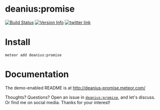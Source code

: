 # deanius:promise
[![Build Status](https://img.shields.io/travis/deanius/meteor-promise.svg)](https://travis-ci.org/deanius/meteor-promise) [![Version Info](https://img.shields.io/badge/meteor-v3.1.1-green.svg)](https://atmospherejs.com/deanius/promise) [![twitter link](https://img.shields.io/badge/twitter-@deaniusdev-55acee.svg)](https://twitter.com/@deaniusdev)

# Install
```
meteor add deanius:promise
```

# Documentation
The demo-enabled README is at http://deanius-promise.meteor.com/


Thoughts? Questions? Open an issue in [`deanius:promise`](https://github.com/deanius/meteor-promise), and let's discuss. Or find me on social media. Thanks for your interest!
